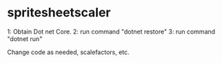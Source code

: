 # spritesheetscaler

1: Obtain Dot net Core.
2: run command  "dotnet restore"
3: run command "dotnet run"

Change code as needed, scalefactors, etc.

